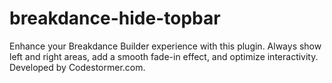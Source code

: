 # breakdance-hide-topbar
Enhance your Breakdance Builder experience with this plugin. Always show left and right areas, add a smooth fade-in effect, and optimize interactivity. Developed by Codestormer.com.
